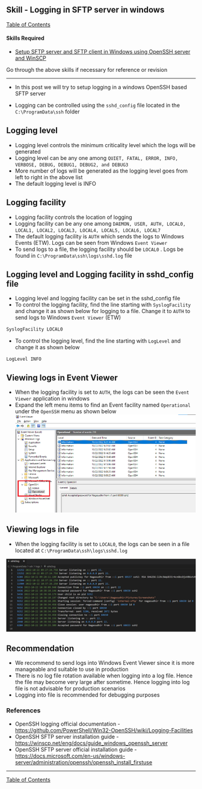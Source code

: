 ## Skill - Logging in SFTP server in windows

[Table of Contents](https://nagasudhir.blogspot.com/2020/04/taming-python-table-of-contents.html)

#### Skills Required
* [Setup SFTP server and SFTP client in Windows using OpenSSH server and WinSCP](https://nagasudhir.blogspot.com/2022/03/setup-sftp-server-and-sftp-client-in.html)

Go through the above skills if necessary for reference or revision
<hr/>

* In this post we will try to setup logging in a windows OpenSSH based SFTP server

* Logging can be controlled using the `sshd_config` file located in the `C:\ProgramData\ssh` folder

## Logging level
* Logging level controls the minimum criticality level which the logs will be generated 
* Logging level can be any one among `QUIET, FATAL, ERROR, INFO, VERBOSE, DEBUG, DEBUG1, DEBUG2, and DEBUG3`
* More number of logs will be generated as the logging level goes from left to right in the above list
* The default logging level is INFO

## Logging facility
* Logging facility controls the location of logging
* Logging facility can be any one among `DAEMON, USER, AUTH, LOCAL0, LOCAL1, LOCAL2, LOCAL3, LOCAL4, LOCAL5, LOCAL6, LOCAL7`
* The default logging facility is `AUTH` which sends the logs to Windows Events (ETW). Logs can be seen from Windows `Event Viewer`
* To send logs to a file, the logging facility should be `LOCAL0` . Logs be found in `C:\ProgramData\ssh\logs\sshd.log` file

## Logging level and Logging facility in sshd_config file
* Logging level and logging facility can be set in the sshd_config file
* To control the logging facility, find the line starting with `SyslogFacility` and change it as shown below for logging to a file. Change it to `AUTH` to send logs to Windows `Event Viewer` (ETW)
```bash
SyslogFacility LOCAL0
```
* To control the logging level, find the line starting with `LogLevel` and change it as shown below
```
LogLevel INFO
```

## Viewing logs in Event Viewer
* When the logging facility is set to `AUTH`, the logs can be seen the `Event Viewer` application in windows
* Expand the left menu items to find an Event facility named `Operational` under the `OpenSSH` menu as shown below
![sftp_logs_event_viewer_example.png](https://github.com/nagasudhirpulla/taming_python/raw/master/blog/skills/assets/img/sftp_logs_event_viewer_example.png)
## Viewing logs in file
* When the logging facility is set to `LOCAL0`, the logs can be seen in a file located at `C:\ProgramData\ssh\logs\sshd.log`

![sftp_logs_file_example.png](https://github.com/nagasudhirpulla/taming_python/raw/master/blog/skills/assets/img/sftp_logs_file_example.png)
## Recommendation
* We recommend to send logs into Windows Event Viewer since it is more manageable and suitable to use in production
* There is no log file rotation available when logging into a log file. Hence the file may become very large after sometime. Hence logging into log file is not advisable for production scenarios
* Logging into file is recommended for debugging purposes  

### References
* OpenSSH logging official documentation - https://github.com/PowerShell/Win32-OpenSSH/wiki/Logging-Facilities
* OpenSSH SFTP server installation guide - https://winscp.net/eng/docs/guide_windows_openssh_server
* OpenSSH SFTP server official installation guide - https://docs.microsoft.com/en-us/windows-server/administration/openssh/openssh_install_firstuse

<hr/>

[Table of Contents](https://nagasudhir.blogspot.com/2020/04/taming-python-table-of-contents.html)




<!--stackedit_data:
eyJoaXN0b3J5IjpbMTM0MDE1MDU2MiwxOTkwNDkyOTA5LC0xOT
Q4OTYyMTg3LDU3OTIyMTg2XX0=
-->